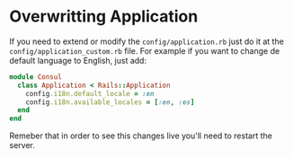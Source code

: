 # Overwritting Application

If you need to extend or modify the `config/application.rb` just do it at the `config/application_custom.rb` file. For example if you want to change de default language to English, just add:

```ruby
module Consul
  class Application < Rails::Application
    config.i18n.default_locale = :en
    config.i18n.available_locales = [:en, :es]
  end
end
```

Remeber that in order to see this changes live you'll need to restart the server.

